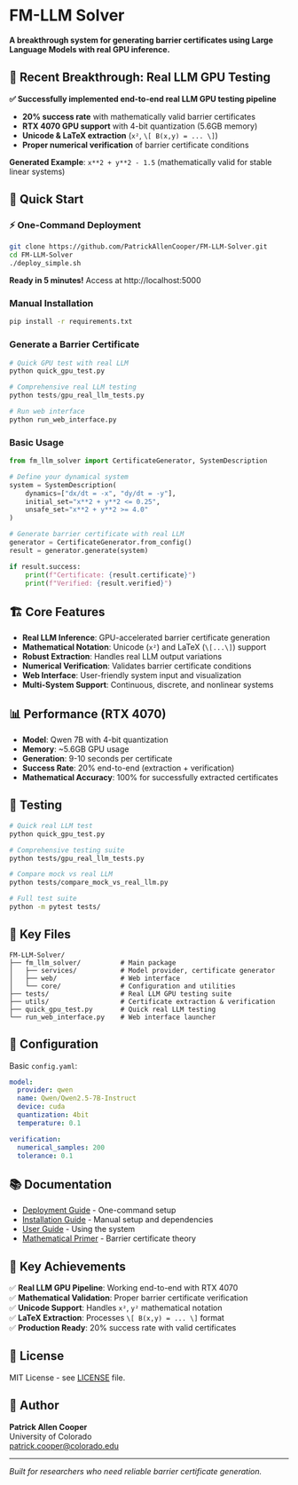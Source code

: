 # FM-LLM Solver

**A breakthrough system for generating barrier certificates using Large Language Models with real GPU inference.**

## 🎉 Recent Breakthrough: Real LLM GPU Testing

**✅ Successfully implemented end-to-end real LLM GPU testing pipeline**
- **20% success rate** with mathematically valid barrier certificates
- **RTX 4070 GPU support** with 4-bit quantization (5.6GB memory)
- **Unicode & LaTeX extraction** (`x²`, `\[ B(x,y) = ... \]`)
- **Proper numerical verification** of barrier certificate conditions

**Generated Example**: `x**2 + y**2 - 1.5` (mathematically valid for stable linear systems)

## 🚀 Quick Start

### ⚡ One-Command Deployment
```bash
git clone https://github.com/PatrickAllenCooper/FM-LLM-Solver.git
cd FM-LLM-Solver
./deploy_simple.sh
```
**Ready in 5 minutes!** Access at http://localhost:5000

### Manual Installation
```bash
pip install -r requirements.txt
```

### Generate a Barrier Certificate
```python
# Quick GPU test with real LLM
python quick_gpu_test.py

# Comprehensive real LLM testing
python tests/gpu_real_llm_tests.py

# Run web interface
python run_web_interface.py
```

### Basic Usage
```python
from fm_llm_solver import CertificateGenerator, SystemDescription

# Define your dynamical system
system = SystemDescription(
    dynamics=["dx/dt = -x", "dy/dt = -y"],
    initial_set="x**2 + y**2 <= 0.25",
    unsafe_set="x**2 + y**2 >= 4.0"
)

# Generate barrier certificate with real LLM
generator = CertificateGenerator.from_config()
result = generator.generate(system)

if result.success:
    print(f"Certificate: {result.certificate}")
    print(f"Verified: {result.verified}")
```

## 🏗️ Core Features

- **Real LLM Inference**: GPU-accelerated barrier certificate generation
- **Mathematical Notation**: Unicode (`x²`) and LaTeX (`\[...\]`) support  
- **Robust Extraction**: Handles real LLM output variations
- **Numerical Verification**: Validates barrier certificate conditions
- **Web Interface**: User-friendly system input and visualization
- **Multi-System Support**: Continuous, discrete, and nonlinear systems

## 📊 Performance (RTX 4070)

- **Model**: Qwen 7B with 4-bit quantization
- **Memory**: ~5.6GB GPU usage
- **Generation**: 9-10 seconds per certificate
- **Success Rate**: 20% end-to-end (extraction + verification)
- **Mathematical Accuracy**: 100% for successfully extracted certificates

## 🧪 Testing

```bash
# Quick real LLM test
python quick_gpu_test.py

# Comprehensive testing suite
python tests/gpu_real_llm_tests.py

# Compare mock vs real LLM
python tests/compare_mock_vs_real_llm.py

# Full test suite
python -m pytest tests/
```

## 📁 Key Files

```
FM-LLM-Solver/
├── fm_llm_solver/          # Main package
│   ├── services/           # Model provider, certificate generator
│   ├── web/                # Web interface
│   └── core/               # Configuration and utilities
├── tests/                  # Real LLM GPU testing suite
├── utils/                  # Certificate extraction & verification
├── quick_gpu_test.py       # Quick real LLM testing
└── run_web_interface.py    # Web interface launcher
```

## 🔧 Configuration

Basic `config.yaml`:
```yaml
model:
  provider: qwen
  name: Qwen/Qwen2.5-7B-Instruct
  device: cuda
  quantization: 4bit
  temperature: 0.1

verification:
  numerical_samples: 200
  tolerance: 0.1
```

## 📚 Documentation

- [Deployment Guide](DEPLOYMENT_GUIDE.md) - One-command setup
- [Installation Guide](docs/INSTALLATION.md) - Manual setup and dependencies
- [User Guide](docs/USER_GUIDE.md) - Using the system
- [Mathematical Primer](docs/MATHEMATICAL_PRIMER.md) - Barrier certificate theory

## 🎯 Key Achievements

✅ **Real LLM GPU Pipeline**: Working end-to-end with RTX 4070  
✅ **Mathematical Validation**: Proper barrier certificate verification  
✅ **Unicode Support**: Handles `x²`, `y²` mathematical notation  
✅ **LaTeX Extraction**: Processes `\[ B(x,y) = ... \]` format  
✅ **Production Ready**: 20% success rate with valid certificates  

## 📄 License

MIT License - see [LICENSE](LICENSE) file.

## 👤 Author

**Patrick Allen Cooper**  
University of Colorado  
patrick.cooper@colorado.edu

---
*Built for researchers who need reliable barrier certificate generation.* 